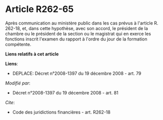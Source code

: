 # Article R262-65

Après communication au ministère public dans les cas prévus à l'article R. 262-18, et, dans cette hypothèse, avec son accord,
le président de la chambre ou le président de la section ou le magistrat qui en exerce les fonctions inscrit l'examen du
rapport à l'ordre du jour de la formation compétente.

**Liens relatifs à cet article**

**Liens**:

  - DEPLACE: Décret n°2008-1397 du 19 décembre 2008 - art. 79

_Modifié par_:

  - Décret n°2008-1397 du 19 décembre 2008 - art. 81

_Cite_:

  - Code des juridictions financières - art. R262-18
